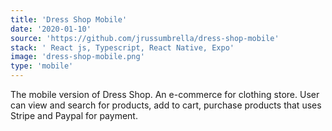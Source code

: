 ```yaml
---
title: 'Dress Shop Mobile'
date: '2020-01-10'
source: 'https://github.com/jrussumbrella/dress-shop-mobile'
stack: ' React js, Typescript, React Native, Expo'
image: 'dress-shop-mobile.png'
type: 'mobile'
---
```


The mobile version of Dress Shop. An e-commerce for clothing store. User can view and search for products, add to cart, purchase products that uses Stripe and Paypal for payment.
